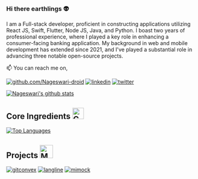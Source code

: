 ### Hi there earthlings :alien:

I am a Full-stack developer, proficient in constructing applications utilizing React JS, Swift, Flutter, Node JS, Java, and Python. I boast two years of professional experience, where I played a key role in enhancing a consumer-facing banking application. My background in web and mobile development has extended since 2021, and I've played a substantial role in advancing three notable open-source projects.

📫 You can reach me on,

[![github.com/Nageswari-droid](https://img.shields.io/badge/GitHub-100000?style=for-the-badge&logo=github&logoColor=white)](https://github.com/Nageswari-droid)
[![linkedin](https://img.shields.io/badge/Linkedin-0077b5?style=for-the-badge&logo=linkedin&logoColor=white
)](https://www.linkedin.com/in/nageswari-sv)
[![twitter](https://img.shields.io/badge/Twitter-1DA1F2?style=for-the-badge&logo=twitter&logoColor=white
)](https://twitter.com/coolnacha99)

[![Nageswari's github stats](https://github-readme-stats.vercel.app/api?username=Nageswari-droid&count_private=true&theme=merko)](https://github.com/Nageswari-droid)

## Core Ingredients <img src="https://raw.githubusercontent.com/Tarikul-Islam-Anik/Animated-Fluent-Emojis/master/Emojis/Travel%20and%20places/Compass.png" alt="Compass" width="30" height="30" />

[![Top Languages](https://github-readme-stats.vercel.app/api/top-langs/?username=Nageswari-droid&layout=compact&theme=merko&hide=css,html)](https://github.com/Nageswari-droid)

## Projects <img src="https://raw.githubusercontent.com/Tarikul-Islam-Anik/Animated-Fluent-Emojis/master/Emojis/People%20with%20professions/Man%20Technologist%20Light%20Skin%20Tone.png" alt="Man Technologist Light Skin Tone" width="35" height="35" /> 

[![gitconvex](https://github-readme-stats-git-master.neel1996.vercel.app/api/pin/?username=neel1996&repo=gitconvex&theme=onedark)](https://github.com/neel1996/gitconvex)
[![langline](https://github-readme-stats-git-master.neel1996.vercel.app/api/pin/?username=neel1996&repo=langline&theme=onedark)](https://github.com/neel1996/langline)
[![mimock](https://github-readme-stats-git-master.neel1996.vercel.app/api/pin/?username=arbindo&repo=mimock&theme=onedark)](https://github.com/arbindo/mimock)

